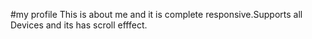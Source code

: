 #my profile
This is about me and it is complete responsive.Supports all Devices and its has scroll efffect.
